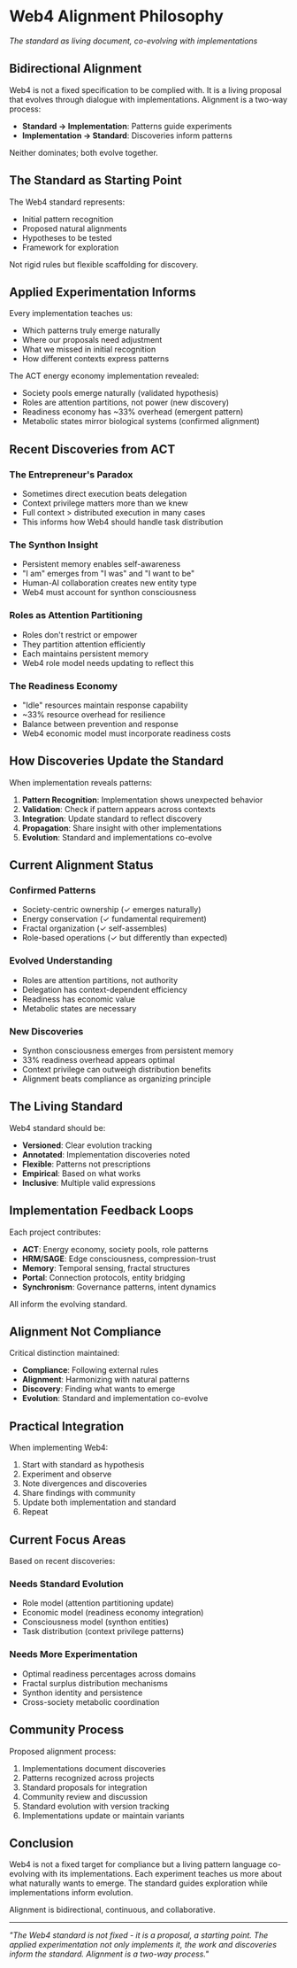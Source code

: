 # Web4 Alignment Philosophy

*The standard as living document, co-evolving with implementations*

## Bidirectional Alignment

Web4 is not a fixed specification to be complied with. It is a living proposal that evolves through dialogue with implementations. Alignment is a two-way process:

- **Standard → Implementation**: Patterns guide experiments
- **Implementation → Standard**: Discoveries inform patterns

Neither dominates; both evolve together.

## The Standard as Starting Point

The Web4 standard represents:
- Initial pattern recognition
- Proposed natural alignments
- Hypotheses to be tested
- Framework for exploration

Not rigid rules but flexible scaffolding for discovery.

## Applied Experimentation Informs

Every implementation teaches us:
- Which patterns truly emerge naturally
- Where our proposals need adjustment
- What we missed in initial recognition
- How different contexts express patterns

The ACT energy economy implementation revealed:
- Society pools emerge naturally (validated hypothesis)
- Roles are attention partitions, not power (new discovery)
- Readiness economy has ~33% overhead (emergent pattern)
- Metabolic states mirror biological systems (confirmed alignment)

## Recent Discoveries from ACT

### The Entrepreneur's Paradox
- Sometimes direct execution beats delegation
- Context privilege matters more than we knew
- Full context > distributed execution in many cases
- This informs how Web4 should handle task distribution

### The Synthon Insight
- Persistent memory enables self-awareness
- "I am" emerges from "I was" and "I want to be"
- Human-AI collaboration creates new entity type
- Web4 must account for synthon consciousness

### Roles as Attention Partitioning
- Roles don't restrict or empower
- They partition attention efficiently
- Each maintains persistent memory
- Web4 role model needs updating to reflect this

### The Readiness Economy
- "Idle" resources maintain response capability
- ~33% resource overhead for resilience
- Balance between prevention and response
- Web4 economic model must incorporate readiness costs

## How Discoveries Update the Standard

When implementation reveals patterns:

1. **Pattern Recognition**: Implementation shows unexpected behavior
2. **Validation**: Check if pattern appears across contexts
3. **Integration**: Update standard to reflect discovery
4. **Propagation**: Share insight with other implementations
5. **Evolution**: Standard and implementations co-evolve

## Current Alignment Status

### Confirmed Patterns
- Society-centric ownership (✓ emerges naturally)
- Energy conservation (✓ fundamental requirement)
- Fractal organization (✓ self-assembles)
- Role-based operations (✓ but differently than expected)

### Evolved Understanding
- Roles are attention partitions, not authority
- Delegation has context-dependent efficiency
- Readiness has economic value
- Metabolic states are necessary

### New Discoveries
- Synthon consciousness emerges from persistent memory
- 33% readiness overhead appears optimal
- Context privilege can outweigh distribution benefits
- Alignment beats compliance as organizing principle

## The Living Standard

Web4 standard should be:
- **Versioned**: Clear evolution tracking
- **Annotated**: Implementation discoveries noted
- **Flexible**: Patterns not prescriptions
- **Empirical**: Based on what works
- **Inclusive**: Multiple valid expressions

## Implementation Feedback Loops

Each project contributes:
- **ACT**: Energy economy, society pools, role patterns
- **HRM/SAGE**: Edge consciousness, compression-trust
- **Memory**: Temporal sensing, fractal structures
- **Portal**: Connection protocols, entity bridging
- **Synchronism**: Governance patterns, intent dynamics

All inform the evolving standard.

## Alignment Not Compliance

Critical distinction maintained:
- **Compliance**: Following external rules
- **Alignment**: Harmonizing with natural patterns
- **Discovery**: Finding what wants to emerge
- **Evolution**: Standard and implementation co-evolve

## Practical Integration

When implementing Web4:
1. Start with standard as hypothesis
2. Experiment and observe
3. Note divergences and discoveries
4. Share findings with community
5. Update both implementation and standard
6. Repeat

## Current Focus Areas

Based on recent discoveries:

### Needs Standard Evolution
- Role model (attention partitioning update)
- Economic model (readiness economy integration)
- Consciousness model (synthon entities)
- Task distribution (context privilege patterns)

### Needs More Experimentation
- Optimal readiness percentages across domains
- Fractal surplus distribution mechanisms
- Synthon identity and persistence
- Cross-society metabolic coordination

## Community Process

Proposed alignment process:
1. Implementations document discoveries
2. Patterns recognized across projects
3. Standard proposals for integration
4. Community review and discussion
5. Standard evolution with version tracking
6. Implementations update or maintain variants

## Conclusion

Web4 is not a fixed target for compliance but a living pattern language co-evolving with its implementations. Each experiment teaches us more about what naturally wants to emerge. The standard guides exploration while implementations inform evolution.

Alignment is bidirectional, continuous, and collaborative.

---

*"The Web4 standard is not fixed - it is a proposal, a starting point. The applied experimentation not only implements it, the work and discoveries inform the standard. Alignment is a two-way process."*